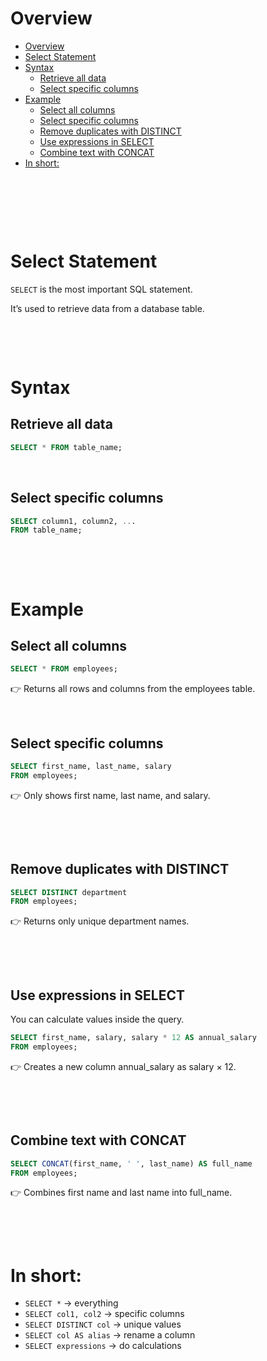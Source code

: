 # Overview

- [Overview](#overview)
- [Select Statement](#select-statement)
- [Syntax](#syntax)
  - [Retrieve all data](#retrieve-all-data)
  - [Select specific columns](#select-specific-columns)
- [Example](#example)
  - [Select all columns](#select-all-columns)
  - [Select specific columns](#select-specific-columns-1)
  - [Remove duplicates with DISTINCT](#remove-duplicates-with-distinct)
  - [Use expressions in SELECT](#use-expressions-in-select)
  - [Combine text with CONCAT](#combine-text-with-concat)
- [In short:](#in-short)

&nbsp;

&nbsp;

&nbsp;

# Select Statement

`SELECT` is the most important SQL statement.

It’s used to retrieve data from a database table.

&nbsp;

&nbsp;

# Syntax

## Retrieve all data

```sql
SELECT * FROM table_name;
```

&nbsp;

## Select specific columns

```sql
SELECT column1, column2, ...
FROM table_name;
```

&nbsp;

&nbsp;

# Example

## Select all columns

```sql
SELECT * FROM employees;
```

👉 Returns all rows and columns from the employees table.

&nbsp;

## Select specific columns

```sql
SELECT first_name, last_name, salary
FROM employees;
```

👉 Only shows first name, last name, and salary.

&nbsp;

&nbsp;

## Remove duplicates with DISTINCT

```sql
SELECT DISTINCT department
FROM employees;
```

👉 Returns only unique department names.

&nbsp;

&nbsp;

## Use expressions in SELECT

You can calculate values inside the query.

```sql
SELECT first_name, salary, salary * 12 AS annual_salary
FROM employees;
```

👉 Creates a new column annual_salary as salary × 12.

&nbsp;

&nbsp;

## Combine text with CONCAT

```sql
SELECT CONCAT(first_name, ' ', last_name) AS full_name
FROM employees;
```

👉 Combines first name and last name into full_name.

&nbsp;

&nbsp;

# In short:

- `SELECT *` → everything
- `SELECT col1, col2` → specific columns
- `SELECT DISTINCT col` → unique values
- `SELECT col AS alias` → rename a column
- `SELECT expressions` → do calculations

&nbsp;

&nbsp;

&nbsp;

&nbsp;

&nbsp;

&nbsp;

&nbsp;

&nbsp;

&nbsp;

&nbsp;

&nbsp;

&nbsp;

&nbsp;

&nbsp;

&nbsp;

&nbsp;

&nbsp;

&nbsp;
